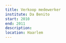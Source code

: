 ```yaml
---
title: Verkoop medewerker
institute: Da Benito
start: 2010
end: 2011
description:
location: Haarlem
---
```

